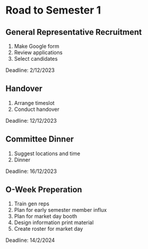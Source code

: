 # Road to Semester 1

## General Representative Recruitment
1. Make Google form 
2. Review applications
3. Select candidates

Deadline: 2/12/2023

## Handover
1. Arrange timeslot
2. Conduct handover

Deadline: 12/12/2023

## Committee Dinner
1. Suggest locations and time
2. Dinner

Deadline: 16/12/2023

## O-Week Preperation
1. Train gen reps
2. Plan for early semester member influx
3. Plan for market day booth
4. Design information print material
5. Create roster for market day

Deadline: 14/2/2024
